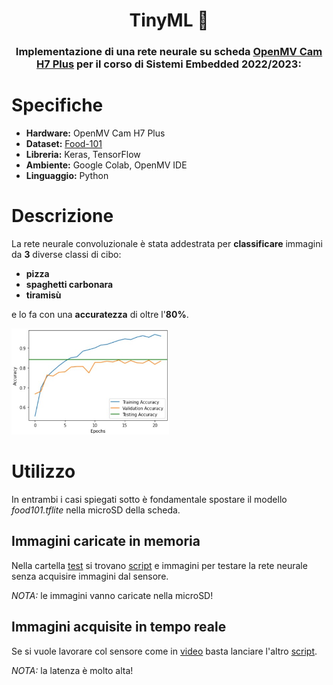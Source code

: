 <div align="center">
  
# TinyML :cake:

### Implementazione di una rete neurale su scheda [OpenMV Cam H7 Plus](https://www.polimarcheracingteam.com/it/) per il corso di Sistemi Embedded 2022/2023:

</div>

# Specifiche

* **Hardware:** OpenMV Cam H7 Plus
* **Dataset:** [Food-101](https://data.vision.ee.ethz.ch/cvl/datasets_extra/food-101/)
* **Libreria:** Keras, TensorFlow
* **Ambiente:** Google Colab, OpenMV IDE
* **Linguaggio:** Python

# Descrizione

La rete neurale convoluzionale è stata addestrata per **classificare** immagini da **3** diverse classi di cibo:

* **pizza**
* **spaghetti carbonara**
* **tiramisù**

e lo fa con una **accuratezza** di oltre l'**80%**.

<img src="accuracy.jpg" width="50%" height="50%">

# Utilizzo

In entrambi i casi spiegati sotto è fondamentale spostare il modello *food101.tflite* nella microSD della scheda.

## Immagini caricate in memoria

Nella cartella [test](https://github.com/ingtommi/TinyML/tree/main/test) si trovano [script](https://github.com/ingtommi/TinyML/blob/main/test/test_script.py) e immagini per testare la rete neurale senza acquisire immagini dal sensore.

*NOTA:* le immagini vanno caricate nella microSD!

## Immagini acquisite in tempo reale

Se si vuole lavorare col sensore come in [video](https://github.com/ingtommi/TinyML/blob/main/video.mp4) basta lanciare l'altro [script](https://github.com/ingtommi/TinyML/blob/main/script.py).

*NOTA:* la latenza è molto alta!

